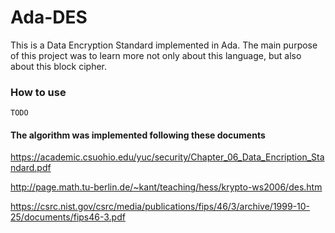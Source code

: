 # Ada-DES
This is a Data Encryption Standard implemented in Ada. The main purpose of this project was to learn more not only about this language, but also about this block cipher.

### How to use

```
TODO
```

#### The algorithm was implemented following these documents

https://academic.csuohio.edu/yuc/security/Chapter_06_Data_Encription_Standard.pdf

http://page.math.tu-berlin.de/~kant/teaching/hess/krypto-ws2006/des.htm

https://csrc.nist.gov/csrc/media/publications/fips/46/3/archive/1999-10-25/documents/fips46-3.pdf
